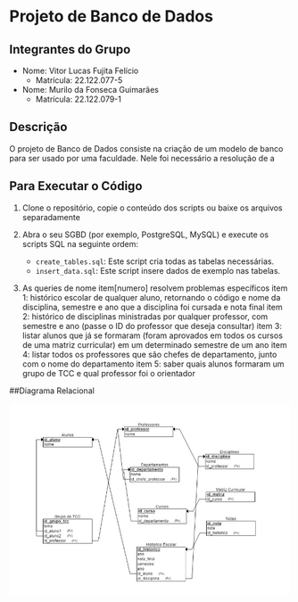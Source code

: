 # Projeto de Banco de Dados

## Integrantes do Grupo

- Nome: Vitor Lucas Fujita Felício
  - Matrícula: 22.122.077-5
- Nome: Murilo da Fonseca Guimarães
  - Matrícula: 22.122.079-1

## Descrição

O projeto de Banco de Dados consiste na criação de um modelo de banco para ser usado por uma faculdade. Nele foi necessário a resolução de a

## Para Executar o Código

1. Clone o repositório, copie o conteúdo dos scripts ou baixe os arquivos separadamente

2. Abra o seu SGBD (por exemplo, PostgreSQL, MySQL) e execute os scripts SQL na seguinte ordem:
    - `create_tables.sql`: Este script cria todas as tabelas necessárias.
    - `insert_data.sql`: Este script insere dados de exemplo nas tabelas.

3. As queries de nome item[numero] resolvem problemas específicos
   item 1:
   histórico escolar de qualquer aluno, retornando o código e nome da disciplina, semestre e ano que a disciplina foi cursada e nota final
   item 2:
   histórico de disciplinas ministradas por qualquer professor, com semestre e ano (passe o ID do professor que deseja consultar)
   item 3:
   listar alunos que já se formaram (foram aprovados em todos os cursos de uma matriz curricular) em um determinado semestre de um ano
   item 4:
   listar todos os professores que são chefes de departamento, junto com o nome do departamento
   item 5:
   saber quais alunos formaram um grupo de TCC e qual professor foi o orientador



##Diagrama Relacional

![Diagrama Relacional](https://github.com/vichelly/BancoDeDados5Ciclo/blob/master/DiagramaRelacional.jpg)
